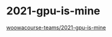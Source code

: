 # 2021-gpu-is-mine

[woowacourse-teams/2021-gpu-is-mine](https://github.com/woowacourse-teams/2021-gpu-is-mine)
